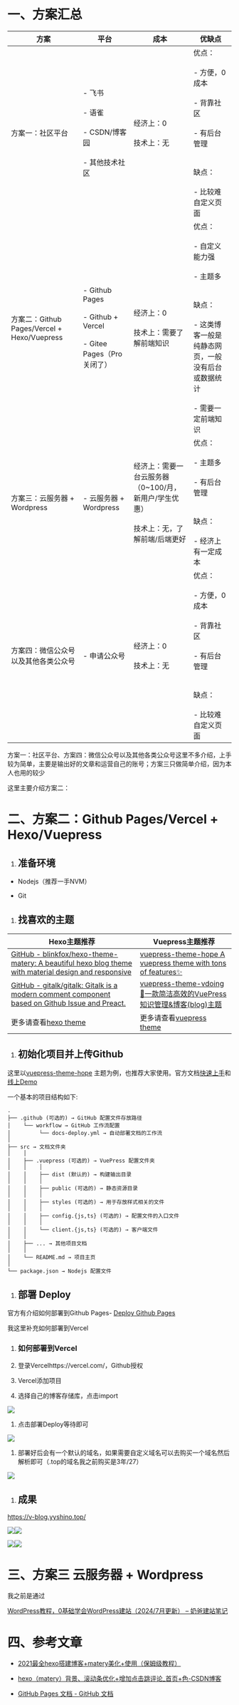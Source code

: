 # 一、方案汇总

|方案|平台|成本|优缺点|
|---|---|---|---|
|方案一：社区平台|- 飞书<br>    <br>- 语雀<br>    <br>- CSDN/博客园<br>    <br>- 其他技术社区|经济上：0<br><br>技术上：无|优点：<br><br>- 方便，0成本<br>    <br>- 背靠社区<br>    <br>- 有后台管理<br>    <br><br>缺点：<br><br>- 比较难自定义页面|
|方案二：Github Pages/Vercel + Hexo/Vuepress|- Github Pages<br>    <br>- Github + Vercel<br>    <br>- Gitee Pages（Pro关闭了）|经济上：0<br><br>技术上：需要了解前端知识|优点：<br><br>- 自定义能力强<br>    <br>- 主题多<br>    <br><br>缺点：<br><br>- 这类博客一般是纯静态网页，一般没有后台或数据统计<br>    <br>- 需要一定前端知识|
|方案三：云服务器 + Wordpress|- 云服务器 + Wordpress|经济上：需要一台云服务器（0~100/月，新用户/学生优惠）<br><br>技术上：无，了解前端/后端更好|优点：<br><br>- 主题多<br>    <br>- 有后台管理<br>    <br><br>缺点：<br><br>- 经济上有一定成本|
|方案四：微信公众号以及其他各类公众号|- 申请公众号|经济上：0<br><br>技术上：无|优点：<br><br>- 方便，0成本<br>    <br>- 背靠社区<br>    <br>- 有后台管理<br>    <br><br>缺点：<br><br>- 比较难自定义页面|

方案一：社区平台、方案四：微信公众号以及其他各类公众号这里不多介绍，上手较为简单，主要是输出好的文章和运营自己的账号；方案三只做简单介绍，因为本人也用的较少

这里主要介绍方案二：

# 二、方案二：Github Pages/Vercel + Hexo/Vuepress

1. ## 准备环境
    

- Nodejs（推荐一手NVM）
    
- Git
    

1. ## 找喜欢的主题
    

|Hexo主题推荐|Vuepress主题推荐|
|---|---|
|[GitHub - blinkfox/hexo-theme-matery: A beautiful hexo blog theme with material design and responsive](https://github.com/blinkfox/hexo-theme-matery)|[vuepress-theme-hope A vuepress theme with tons of features✨](https://github.com/vuepress-theme-hope/vuepress-theme-hope)|
|[GitHub - gitalk/gitalk: Gitalk is a modern comment component based on Github Issue and Preact.](https://github.com/gitalk/gitalk)|[vuepress-theme-vdoing 🚀一款简洁高效的VuePress知识管理&博客(blog)主题](https://github.com/xugaoyi/vuepress-theme-vdoing)|
|更多请查看[hexo theme](https://github.com/search?q=hexo%20theme&type=repositories)|更多请查看[vuepress theme](https://github.com/search?q=vuepress+theme&type=repositories)|

1. ## 初始化项目并上传Github
    

这里以[vuepress-theme-hope](https://github.com/vuepress-theme-hope/vuepress-theme-hope) 主题为例，也推荐大家使用。官方文档[快速上手](https://theme-hope.vuejs.press/zh/get-started/)和[线上Demo](https://stackblitz.com/edit/vuepress-theme-hope-bbv7fc?file=blog%2Fzh%2Fdemo%2Fpage.md)

一个基本的项目结构如下:

```Plaintext
.
├── .github (可选的) → GitHub 配置文件存放路径
│    └── workflow → GitHub 工作流配置
│         └── docs-deploy.yml → 自动部署文档的工作流
│
├── src → 文档文件夹
│    │
│    ├── .vuepress (可选的) → VuePress 配置文件夹
│    │    │
│    │    ├── dist (默认的) → 构建输出目录
│    │    │
│    │    ├── public (可选的) → 静态资源目录
│    │    │
│    │    ├── styles (可选的) → 用于存放样式相关的文件
│    │    │
│    │    ├── config.{js,ts} (可选的) → 配置文件的入口文件
│    │    │
│    │    └── client.{js,ts} (可选的) → 客户端文件
│    │
│    ├── ... → 其他项目文档
│    │
│    └── README.md → 项目主页
│
└── package.json → Nodejs 配置文件
```

1. ## 部署 Deploy
    

官方有介绍如何部署到Github Pages- [Deploy Github Pages](https://theme-hope.vuejs.press/zh/get-started/deploy.html)

我这里补充如何部署到Vercel

1. ### 如何部署到Vercel

	

2. 登录Vercelhttps://vercel.com/，Github授权
    
2. Vercel添加项目
    



1. 选择自己的博客存储库，点击import
    

![](https://xiaomi.f.mioffice.cn/space/api/box/stream/download/asynccode/?code=NDdiYjE3YmRjNGI1MzhjMzE5NDJjYjAyNTNjNjA3ZDBfZHFKUEpUNVdFQk11SzRoWjV5eWxybUJhT2w4bXc2NVRfVG9rZW46Ym94azR1bm9TTTZDNU1jU3UzYm52Y2MxTlNCXzE3NDA3Mjg5MDc6MTc0MDczMjUwN19WNA)

1. 点击部署Deploy等待即可
    

![](https://xiaomi.f.mioffice.cn/space/api/box/stream/download/asynccode/?code=ZGQ1MmRkZTk4NmQ4YTkxYTQ2MGU1ZGZjM2ZmNTc3YzJfWk5jaUVQcE1NT0JkRHlFS25ibm1nR09tOUZrSmlnd21fVG9rZW46Ym94azRvdnN1ZlQ1Y2VaQ3BrWVVxdGlIWDhnXzE3NDA3Mjg5MDc6MTc0MDczMjUwN19WNA)

1. 部署好后会有一个默认的域名，如果需要自定义域名可以去购买一个域名然后解析即可（.top的域名我之前购买是3年/27）
    

![](https://xiaomi.f.mioffice.cn/space/api/box/stream/download/asynccode/?code=ZDJmZDEyMTZlYWI0MzllNThjMGZkMjljZWRkOGM3ODdfMWZFbWhZeG9FSTFIUnFQSTZFdUtabVpyS0tPWHdkck1fVG9rZW46Ym94azRhRjQxaXBjT1p2NnBDbVhib2hwaTFkXzE3NDA3Mjg5MDc6MTc0MDczMjUwN19WNA)

1. ## 成果
    

https://v-blog.yyshino.top/

![](https://xiaomi.f.mioffice.cn/space/api/box/stream/download/asynccode/?code=YjRmM2JhMWIzOWUwMjkwNWNkYTY1MGYzZGFkZTZhZjZfbVpyTXlCQzZKVk1sRWkwRDg0Q080UzVzdDJOYzZaNVNfVG9rZW46Ym94azRRWmowV2dJT0tzWDBRcjB6Rk9SRWpnXzE3NDA3Mjg5MDc6MTc0MDczMjUwN19WNA)![](https://xiaomi.f.mioffice.cn/space/api/box/stream/download/asynccode/?code=YWJhYWQyZmI4NWU1NGVjNTNmNzg0MzcwNDAzNmNhNjBfa01tMUxiZVpuYkJrRFZvVUZaYkFLYzU5bmdCdkVtQjlfVG9rZW46Ym94azRLQXdjODM0TjVHOXBnVFZOelZGSjFjXzE3NDA3Mjg5MDc6MTc0MDczMjUwN19WNA)

![](https://xiaomi.f.mioffice.cn/space/api/box/stream/download/asynccode/?code=Nzk1N2M2Nzg1M2NkODdlZDkzMGMzMzYyYjljNmJhNDhfUGpmNGVCMW9WcGxKaXU5UXRoa01HbmlFd0xGc29ORWVfVG9rZW46Ym94azRTczc3cXlrTGd4bHdSbGZyQlo1NGtjXzE3NDA3Mjg5MDc6MTc0MDczMjUwN19WNA)![](https://xiaomi.f.mioffice.cn/space/api/box/stream/download/asynccode/?code=NDg3NGQ0MGNjZjdmZWExMjNjOWJjMWM4OWQwMWU3ZTVfdHZvMTZiTnR5Z0tUWHBMa1F4bnk1MEhTVkFVNkpVQXRfVG9rZW46Ym94azRJYUc0SlpDQ1puMnYyRjM0eXZEbVJkXzE3NDA3Mjg5MDc6MTc0MDczMjUwN19WNA)

# 三、方案三 云服务器 + Wordpress

我之前是通过

[WordPress教程，0基础学会WordPress建站（2024/7月更新） – 奶爸建站笔记](https://blog.naibabiji.com/an-zhuang-wordpress)

# 四、参考文章

- [2021最全hexo搭建博客+matery美化+使用（保姆级教程）](https://www.bilibili.com/read/cv12633102/)
    
- [hexo（matery）背景、滚动条优化+增加点击跳评论_首页+色-CSDN博客](https://blog.csdn.net/cungudafa/article/details/106278206)
    
- [GitHub Pages 文档 - GitHub 文档](https://docs.github.com/zh/pages)